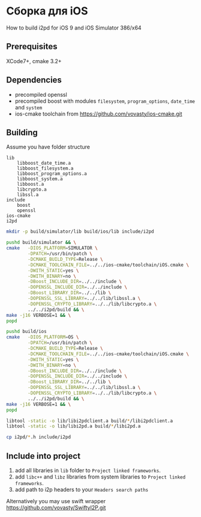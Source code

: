 Сборка для iOS
==============

How to build i2pd for iOS 9 and iOS Simulator 386/x64

Prerequisites
--------------

XCode7+, cmake 3.2+

Dependencies
--------------
- precompiled openssl
- precompiled boost with modules `filesystem`, `program_options`, `date_time` and `system`
- ios-cmake toolchain from https://github.com/vovasty/ios-cmake.git

Building
------------------------
Assume you have folder structure

```
lib
	libboost_date_time.a
	libboost_filesystem.a
	libboost_program_options.a
	libboost_system.a
	libboost.a
	libcrypto.a
	libssl.a
include
	boost
	openssl
ios-cmake
i2pd
```


```bash
mkdir -p build/simulator/lib build/ios/lib include/i2pd

pushd build/simulator && \
cmake   -DIOS_PLATFORM=SIMULATOR \
        -DPATCH=/usr/bin/patch \
        -DCMAKE_BUILD_TYPE=Release \
        -DCMAKE_TOOLCHAIN_FILE=../../ios-cmake/toolchain/iOS.cmake \
        -DWITH_STATIC=yes \
        -DWITH_BINARY=no \
        -DBoost_INCLUDE_DIR=../../include \
        -DOPENSSL_INCLUDE_DIR=../../include \
        -DBoost_LIBRARY_DIR=../../lib \
        -DOPENSSL_SSL_LIBRARY=../../lib/libssl.a \
        -DOPENSSL_CRYPTO_LIBRARY=../../lib/libcrypto.a \
        ../../i2pd/build && \
make -j16 VERBOSE=1 && \
popd

pushd build/ios
cmake   -DIOS_PLATFORM=OS \
        -DPATCH=/usr/bin/patch \
        -DCMAKE_BUILD_TYPE=Release \
        -DCMAKE_TOOLCHAIN_FILE=../../ios-cmake/toolchain/iOS.cmake \
        -DWITH_STATIC=yes \
        -DWITH_BINARY=no \
        -DBoost_INCLUDE_DIR=../../include \
        -DOPENSSL_INCLUDE_DIR=../../include \
        -DBoost_LIBRARY_DIR=../../lib \
        -DOPENSSL_SSL_LIBRARY=../../lib/libssl.a \
        -DOPENSSL_CRYPTO_LIBRARY=../../lib/libcrypto.a \
        ../../i2pd/build && \
make -j16 VERBOSE=1 && \
popd

libtool -static -o lib/libi2pdclient.a build/*/libi2pdclient.a
libtool -static -o lib/libi2pd.a build/*/libi2pd.a

cp i2pd/*.h include/i2pd
```

Include into project
---------------------------
1. add all libraries in `lib` folder to `Project linked frameworks`.
2. add `libc++` and `libz` libraries from system libraries to `Project linked frameworks`.
3. add path to i2p headers to your `Headers search paths`

Alternatively you may use swift wrapper https://github.com/vovasty/SwiftyI2P.git
